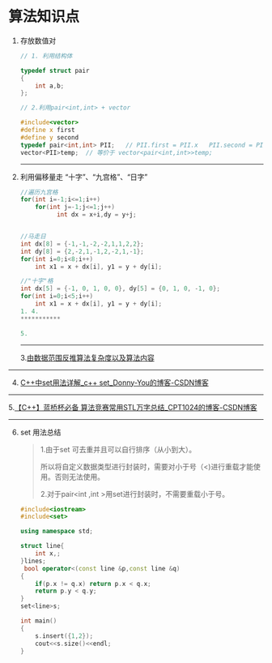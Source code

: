 # 算法知识点

1. 存放数值对

   ```C++
   // 1. 利用结构体
   
   typedef struct pair
   {
       int a,b;
   };
   
   // 2.利用pair<int,int> + vector
   
   #include<vector>
   #define x first
   #define y second
   typedef pair<int,int> PII;   // PII.first = PII.x   PII.second = PII.y
   vector<PII>temp;  // 等价于 vector<pair<int,int>>temp;
   
   
   ```

   *******************

2. 利用偏移量走 “十字”、“九宫格”、“日字”

   ```C++
   //遍历九宫格
   for(int i=-1;i<=1;i++)
       for(int j=-1;j<=1;j++)	
             int dx = x+i,dy = y+j;
   
   
   //马走日
   int dx[8] = {-1,-1,-2,-2,1,1,2,2};
   int dy[8] = {2,-2,1,-1,2,-2,1,-1};
   for(int i=0;i<8;i++)
       int x1 = x + dx[i], y1 = y + dy[i];
   
   //"十字"格
   int dx[5] = {-1, 0, 1, 0, 0}, dy[5] = {0, 1, 0, -1, 0};
   for(int i=0;i<5;i++)
       int x1 = x + dx[i], y1 = y + dy[i];
   1. 4. 
   ***********
   
   5. 
   ```
   
   ********************
   
   3.[由数据范围反推算法复杂度以及算法内容](https://www.acwing.com/blog/content/32/)

**************

4. [C++中set用法详解_c++ set_Donny-You的博客-CSDN博客](https://blog.csdn.net/yas12345678/article/details/52601454)

*************

5.[【C++】蓝桥杯必备 算法竞赛常用STL万字总结_CPT1024的博客-CSDN博客](https://blog.csdn.net/weixin_49486457/article/details/123439229)

*****************

6. set 用法总结

   > 1.由于set 可去重并且可以自行排序（从小到大）。
   >
   > 所以将自定义数据类型进行封装时，需要对小于号（<)进行重载才能使用。否则无法使用。
   >
   > 2.对于pair<int ,int >用set进行封装时，不需要重载小于号。

   ```C++
   #include<iostream>
   #include<set>
   
   using namespace std;
   
   struct line{
       int x,;
   }lines;
    bool operator<(const line &p,const line &q)   
   {
       if(p.x != q.x) return p.x < q.x;
       return p.y < q.y;
   }
   set<line>s;
   
   int main()
   {
       s.insert({1,2});
       cout<<s.size()<<endl;
   }
   ```

   

